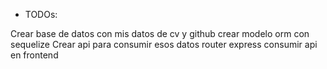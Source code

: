 - TODOs:

Crear base de datos con mis datos de cv y github 
crear modelo orm con sequelize 
Crear api para consumir esos datos router express
consumir api en frontend